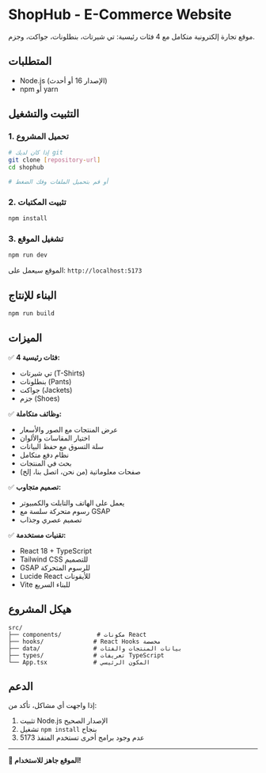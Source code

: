 # ShopHub - E-Commerce Website

موقع تجارة إلكترونية متكامل مع 4 فئات رئيسية: تي شيرتات، بنطلونات، جواكت، وجزم.

## المتطلبات

- Node.js (الإصدار 16 أو أحدث)
- npm أو yarn

## التثبيت والتشغيل

### 1. تحميل المشروع
```bash
# إذا كان لديك git
git clone [repository-url]
cd shophub

# أو قم بتحميل الملفات وفك الضغط
```

### 2. تثبيت المكتبات
```bash
npm install
```

### 3. تشغيل الموقع
```bash
npm run dev
```

الموقع سيعمل على: `http://localhost:5173`

## البناء للإنتاج

```bash
npm run build
```

## الميزات

✅ **4 فئات رئيسية:**
- تي شيرتات (T-Shirts)
- بنطلونات (Pants) 
- جواكت (Jackets)
- جزم (Shoes)

✅ **وظائف متكاملة:**
- عرض المنتجات مع الصور والأسعار
- اختيار المقاسات والألوان
- سلة التسوق مع حفظ البيانات
- نظام دفع متكامل
- بحث في المنتجات
- صفحات معلوماتية (من نحن، اتصل بنا، إلخ)

✅ **تصميم متجاوب:**
- يعمل على الهاتف والتابلت والكمبيوتر
- رسوم متحركة سلسة مع GSAP
- تصميم عصري وجذاب

✅ **تقنيات مستخدمة:**
- React 18 + TypeScript
- Tailwind CSS للتصميم
- GSAP للرسوم المتحركة
- Lucide React للأيقونات
- Vite للبناء السريع

## هيكل المشروع

```
src/
├── components/          # مكونات React
├── hooks/              # React Hooks مخصصة
├── data/               # بيانات المنتجات والفئات
├── types/              # تعريفات TypeScript
└── App.tsx             # المكون الرئيسي
```

## الدعم

إذا واجهت أي مشاكل، تأكد من:
1. تثبيت Node.js الإصدار الصحيح
2. تشغيل `npm install` بنجاح
3. عدم وجود برامج أخرى تستخدم المنفذ 5173

---

**🎉 الموقع جاهز للاستخدام!**